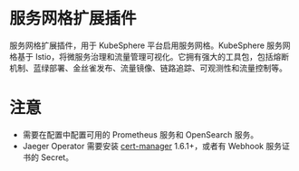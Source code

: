 # 服务网格扩展插件
服务网格扩展插件，用于 KubeSphere 平台启用服务网格。KubeSphere 服务网格基于 Istio，将微服务治理和流量管理可视化。它拥有强大的工具包，包括熔断机制、蓝绿部署、金丝雀发布、流量镜像、链路追踪、可观测性和流量控制等。

# 注意
- 需要在配置中配置可用的 Prometheus 服务和 OpenSearch 服务。
- Jaeger Operator 需要安装 [cert-manager](https://cert-manager.io/docs/installation/) 1.6.1+，或者有 Webhook 服务证书的 Secret。